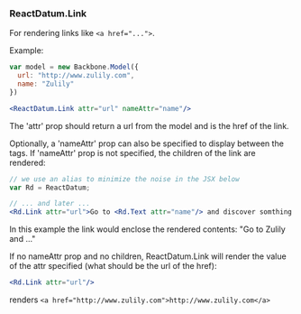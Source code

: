 
### ReactDatum.Link

For rendering links like `<a href="...">`.

Example: 
```jsx
var model = new Backbone.Model({
  url: "http://www.zulily.com", 
  name: "Zulily"
})

<ReactDatum.Link attr="url" nameAttr="name"/>
```

The 'attr' prop should return a url from the model and is the href of the link.

Optionally, a 'nameAttr' prop can also be specified to display between the <a></a> tags.  If 'nameAttr' prop is not specified, the children of the link are rendered:
```jsx
// we use an alias to minimize the noise in the JSX below
var Rd = ReactDatum;

// ... and later ...
<Rd.Link attr="url">Go to <Rd.Text attr="name"/> and discover somthing today!</Rd.Link>
```

In this example the link would enclose the rendered contents: "Go to Zulily and ..."

If no nameAttr prop and no children, ReactDatum.Link will render the value of the attr specified (what should be the url of the href):
```jsx
<Rd.Link attr="url"/>
```
renders `<a href="http://www.zulily.com">http://www.zulily.com</a>`  
